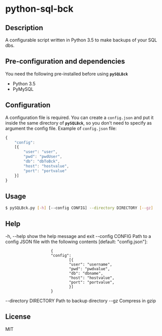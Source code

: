 # python-sql-bck
## Description
A configurable script written in Python 3.5 to make backups of your SQL dbs. 

## Pre-configuration and dependencies 
You need the following pre-installed before using **`pySQLBck`**
- Python 3.5
- PyMySQL [](https://github.com/PyMySQL/PyMySQL) 

## Configuration
A configuration file is required. You can create a `config.json` and put it inside the same directory of **`pySQLBck`**, so you don't need to specify as argument the config file.
Example of `config.json` file:
``` js
{ 
	"config": 
	[{ 
		"user": "user",
		"pwd": "pwdUser",
		"db": "dbToBck",
		"host": "hostvalue",
		"port": "portvalue"
	}]
}
```

## Usage
``` sh
$ pySQLBck.py [-h] [--config CONFIG] --directory DIRECTORY [--gz]
```

## Help 

  -h, --help            show the help message and exit
  --config CONFIG       Path to a config JSON file with the following contents [default: "config.json"]:

                        {
                        "config":
                                [{
                                "user": "username",
                                "pwd": "pwdvalue",
                                "db": "dbname",
                                "host": "hostvalue",
                                "port": "portvalue",
                                }]
                        }

  --directory DIRECTORY Path to backup directory
  --gz                  Compress in gzip

## License
MIT




